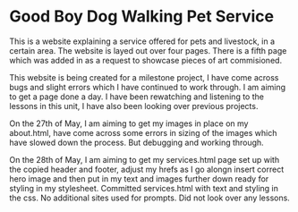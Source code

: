 <h1>Good Boy Dog Walking Pet Service</h1>
<p>This is a website explaining a service offered for pets and livestock, in a certain area. The website is layed out over four pages. There is a fifth page which was added in as a request to showcase pieces of art commisioned.</p>
<p>This website is being created for a milestone project, I have come across bugs and slight errors which I have continued to work through. I am aiming to get a page done a day. I have been rewatching and listening to the lessons in this unit, I have also been looking over previous projects.</p>
<p>On the 27th of May, I am aiming to get my images in place on my about.html, have come across some errors in sizing of the images which have slowed down the process. But debugging and working through.</p>
<p>On the 28th of May, I am aiming to get my services.html page set up with the copied header and footer, adjust my hrefs as I go alongn insert correct hero image and then put in my text and images further down ready for styling in my stylesheet. Committed services.html with text and styling in the css. No additional sites used for prompts. Did not look over any lessons.</p>
